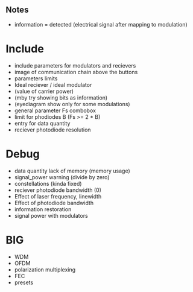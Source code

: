 ## Notes
- information = detected (electrical signal after mapping to modulation)

# Include
- include parameters for modulators and recievers
- image of communication chain above the buttons
- parameters limits
- Ideal reciever / ideal modulator
- (value of carrier power)
- (mby try showing bits as information)
- (eyediagram show only for some modulations)
- general parameter Fs combobox
- limit for phodiodes B (Fs >= 2 * B)
- entry for data quantity
- reciever photodiode resolution

# Debug
- data quantity lack of memory (memory usage)
- signal_power warning (divide by zero)
- constellations (kinda fixed)
- reciever photodiode bandwidth (0)
- Effect of laser frequency, linewidth
- Effect of photodiode bandwidth
- information restoration
- signal power with modulators


# BIG
- WDM
- OFDM
- polarization multiplexing
- FEC
- presets